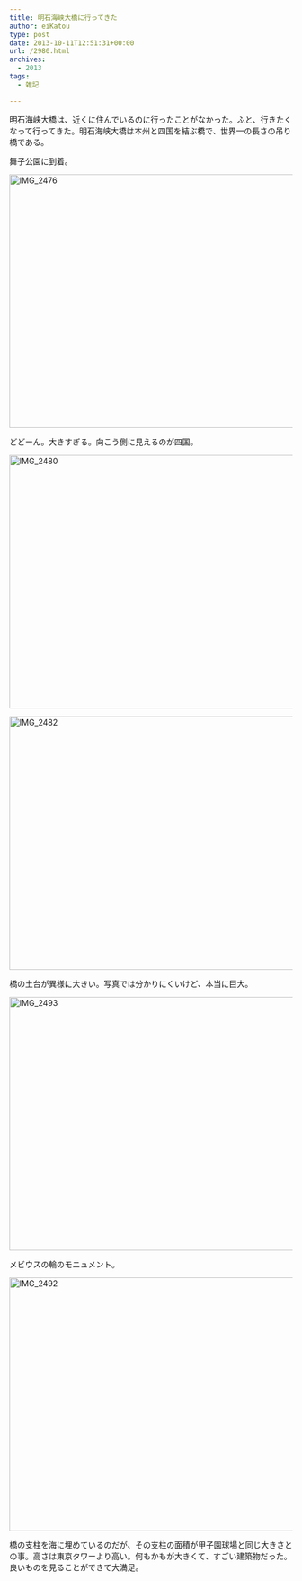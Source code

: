 ```yaml
---
title: 明石海峡大橋に行ってきた
author: eiKatou
type: post
date: 2013-10-11T12:51:31+00:00
url: /2980.html
archives:
  - 2013
tags:
  - 雑記

---
```

明石海峡大橋は、近くに住んでいるのに行ったことがなかった。ふと、行きたくなって行ってきた。明石海峡大橋は本州と四国を結ぶ橋で、世界一の長さの吊り橋である。

舞子公園に到着。
  
[<img src="/blog/uploads/2013/10/IMG_2476.jpg" alt="IMG_2476" width="600" height="450" class="alignnone size-full wp-image-2981" srcset="/blog/uploads/2013/10/IMG_2476.jpg 600w, /blog/uploads/2013/10/IMG_2476-300x225.jpg 300w" sizes="(max-width: 600px) 100vw, 600px" />][1]

<!--more-->

どどーん。大きすぎる。向こう側に見えるのが四国。
  
[<img src="/blog/uploads/2013/10/IMG_2480.jpg" alt="IMG_2480" width="600" height="450" class="alignnone size-full wp-image-2985" srcset="/blog/uploads/2013/10/IMG_2480.jpg 600w, /blog/uploads/2013/10/IMG_2480-300x225.jpg 300w" sizes="(max-width: 600px) 100vw, 600px" />][2]

[<img src="/blog/uploads/2013/10/IMG_2482.jpg" alt="IMG_2482" width="600" height="450" class="alignnone size-full wp-image-2984" srcset="/blog/uploads/2013/10/IMG_2482.jpg 600w, /blog/uploads/2013/10/IMG_2482-300x225.jpg 300w" sizes="(max-width: 600px) 100vw, 600px" />][3]

橋の土台が異様に大きい。写真では分かりにくいけど、本当に巨大。
  
[<img src="/blog/uploads/2013/10/IMG_2493.jpg" alt="IMG_2493" width="600" height="450" class="alignnone size-full wp-image-2982" srcset="/blog/uploads/2013/10/IMG_2493.jpg 600w, /blog/uploads/2013/10/IMG_2493-300x225.jpg 300w" sizes="(max-width: 600px) 100vw, 600px" />][4]

メビウスの輪のモニュメント。
  
[<img src="/blog/uploads/2013/10/IMG_2492.jpg" alt="IMG_2492" width="600" height="450" class="alignnone size-full wp-image-2983" srcset="/blog/uploads/2013/10/IMG_2492.jpg 600w, /blog/uploads/2013/10/IMG_2492-300x225.jpg 300w" sizes="(max-width: 600px) 100vw, 600px" />][5]

橋の支柱を海に埋めているのだが、その支柱の面積が甲子園球場と同じ大きさとの事。高さは東京タワーより高い。何もかもが大きくて、すごい建築物だった。良いものを見ることができて大満足。

 [1]: /blog/uploads/2013/10/IMG_2476.jpg
 [2]: /blog/uploads/2013/10/IMG_2480.jpg
 [3]: /blog/uploads/2013/10/IMG_2482.jpg
 [4]: /blog/uploads/2013/10/IMG_2493.jpg
 [5]: /blog/uploads/2013/10/IMG_2492.jpg
